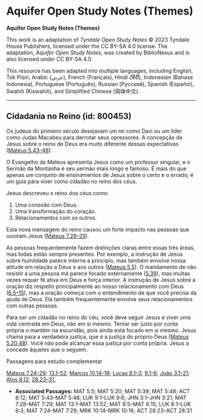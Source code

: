 # Aquifer Open Study Notes (Themes)

**Aquifer Open Study Notes (Themes)**

This work is an adaptation of *Tyndale Open Study Notes* © 2023 Tyndale House Publishers, licensed under the CC BY\-SA 4\.0 license. The adaptation, *Aquifer Open Study Notes*, was created by BiblioNexus and is also licensed under CC BY\-SA 4\.0\.

This resource has been adapted into multiple languages, including English, Tok Pisin, Arabic (عربي), French (Français), Hindi (हिंदी), Indonesian (Bahasa Indonesia), Portuguese (Português), Russian (Русский), Spanish (Español), Swahili (Kiswahili), and Simplified Chinese (简体中文).



--------------------------------

## Cidadania no Reino (id: 800453)

Os judeus do primeiro século desejavam um rei como Davi ou um líder como Judas Macabeu para derrotar seus opressores. A concepção de Jesus sobre o reino de Deus era muito diferente dessas expectativas ([Mateus 5\.43–48](https://ref.ly/Matt5:43-Matt5:48)).

O Evangelho de Mateus apresenta Jesus como um professor singular, e o Sermão da Montanha é seu sermão mais longo e famoso. É mais do que apenas um conjunto de ensinamentos de Jesus sobre o certo e o errado; é um guia para viver como cidadão no reino dos céus.

Jesus descreveu o reino dos céus como:

1. Uma conexão com Deus.
2. Uma transformação do coração.
3. Relacionamentos com os outros.

Esta nova mensagem do reino causou um forte impacto nas pessoas que ouviram Jesus ([Mateus 7\.28–29](https://ref.ly/Matt7:28-Matt7:29)).

As pessoas frequentemente fazem distinções claras entre essas três áreas, mas todas estão sempre presentes. Por exemplo, a instrução de Jesus sobre humildade parece interna a princípio, mas também envolve nossa atitude em relação a Deus e aos outros ([Mateus 5\.5](https://ref.ly/Matt5:5)). O mandamento de não resistir a uma pessoa má parece focado externamente ([5\.39](https://ref.ly/Matt5:39)), mas muitas vezes requer fé ativa em Deus e força interior. A instrução de Jesus sobre a oração diz respeito principalmente ao nosso relacionamento com Deus ([6\.5–15](https://ref.ly/Matt6:5-Matt6:15)), mas a oração começa com o entendimento de que você precisa da ajuda de Deus. Ela também frequentemente envolve seus relacionamentos com outras pessoas.

Para ser um cidadão no reino do céu, você deve seguir Jesus e viver uma vida centrada em Deus, não em si mesmo. Tentar ser justo por conta própria o mantém na escuridão, pois ainda está focado em si mesmo. Jesus chama para a verdadeira justiça, que é a justiça do próprio Deus ([Mateus 5\.20](https://ref.ly/Matt5:20),[48](https://ref.ly/Matt5:48)). Você não pode alcançar essa justiça por conta própria. Jesus a concede àqueles que o seguem.

Passagens para estudo complementar

[Mateus 7\.24–29](https://ref.ly/Matt7:24-Matt7:29); [13\.1–52](https://ref.ly/Matt13:1-Matt13:52); [Marcos 10\.14–16](https://ref.ly/Mark10:14-Mark10:16); [Lucas 8\.1–3](https://ref.ly/Luke8:1-Luke8:3); [9\.1–6](https://ref.ly/Luke9:1-Luke9:6); [João 3\.1–21](https://ref.ly/John3:1-John3:21); [Atos 8\.12](https://ref.ly/Acts8:12); [28\.23–31\.](https://ref.ly/Acts28:23-Acts28:31)

* **Associated Passages:** MAT 5:5; MAT 5:20; MAT 5:39; MAT 5:48; ACT 8:12; MAT 5:43–MAT 5:48; LUK 9:1–LUK 9:6; JHN 3:1–JHN 3:21; MAT 7:28–MAT 7:29; MAT 13:1–MAT 13:52; MAT 6:5–MAT 6:15; LUK 8:1–LUK 8:3; MAT 7:24–MAT 7:29; MRK 10:14–MRK 10:16; ACT 28:23–ACT 28:31


